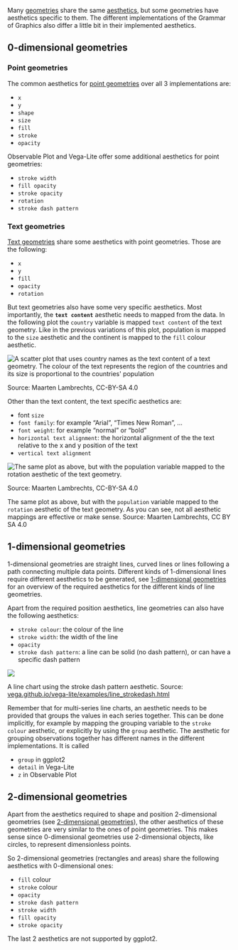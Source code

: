 Many <span class='internal-link'>[geometries](gog-building-blocks-geometric-objects)</span> share the same <span class='internal-link'>[aesthetics](gog-building-blocks-aesthetics)</span>, but some geometries have aesthetics specific to them. The different implementations of the Grammar of Graphics also differ a little bit in their implemented aesthetics.

## 0-dimensional geometries

### Point geometries

The common aesthetics for <span class='internal-link'>[point geometries](point-geometries)</span> over all 3 implementations are:

- `x`
- `y`
- `shape`
- `size`
- `fill`
- `stroke`
- `opacity`

Observable Plot and Vega-Lite offer some additional aesthetics for point geometries:

- `stroke width`
- `fill opacity`
- `stroke opacity`
- `rotation`
- `stroke dash pattern`

### Text geometries

<span class='internal-link'><a href='text-geometries'>Text geometries</a></span> share some aesthetics with point geometries. Those are the following:

- `x`
- `y`
- `fill`
- `opacity`
- `rotation`

But text geometries also have some very specific aesthetics. Most importantly, the **`text content`** aesthetic needs to mapped from the data. In the following plot the `country` variable is mapped `text content` of the text geometry. Like in the previous variations of this plot, population is mapped to the `size` aesthetic and the continent is mapped to the `fill` colour aesthetic.

![A scatter plot that uses country names as the text content of a text geometry. The colour of the text represents the region of the countries and its size is proportional to the countries' population](Aesthetics%20in%20detail%208b116c4f111e4dfc916bb4ebbd00f00e/gapminder_text_colours.png)

Source: Maarten Lambrechts, CC-BY-SA 4.0

Other than the text content, the text specific aesthetics are:

- font `size`
- `font family`: for example “Arial”, “Times New Roman”, …
- `font weight`: for example “normal” or “bold”
- `horizontal text alignment`: the horizontal alignment of the the text relative to the x and y position of the text
- `vertical text alignment`

![The same plot as above, but with the `population` variable mapped to the `rotation` aesthetic of the text geometry.](Aesthetics%20in%20detail%208b116c4f111e4dfc916bb4ebbd00f00e/gapminder_rotation.png)

Source: Maarten Lambrechts, CC-BY-SA 4.0

The same plot as above, but with the `population` variable mapped to the `rotation` aesthetic of the text geometry. As you can see, not all aesthetic mappings are effective or make sense. Source: Maarten Lambrechts, CC BY SA 4.0

## 1-dimensional geometries

1-dimensional geometries are straight lines, curved lines or lines following a path connecting multiple data points. Different kinds of 1-dimensional lines require different aesthetics to be generated, see <span class='internal-link'><a href='1-dimensional-geometries'>1-dimensional geometries</a></span> for an overview of the required aesthetics for the different kinds of line geometries.

Apart from the required position aesthetics, line geometries can also have the following aesthetics:

- `stroke colour`: the colour of the line
- `stroke width`: the width of the line
- `opacity`
- `stroke dash pattern`: a line can be solid (no dash pattern), or can have a specific dash pattern

![ ](Aesthetics%20in%20detail%208b116c4f111e4dfc916bb4ebbd00f00e/vega-lite-stroke-dash.png)

A line chart using the stroke dash pattern aesthetic. Source: [vega.github.io/vega-lite/examples/line_strokedash.html](https://vega.github.io/vega-lite/examples/line_strokedash.html)

Remember that for multi-series line charts, an aesthetic needs to be provided that groups the values in each series together. This can be done implicitly, for example by mapping the grouping variable to the `stroke colour` aesthetic, or explicitly by using the `group` aesthetic. The aesthetic for grouping observations together has different names in the different implementations. It is called

- `group` in ggplot2
- `detail` in Vega-Lite
- `z` in Observable Plot

## 2-dimensional geometries

Apart from the aesthetics required to shape and position 2-dimensional geometries (see <span class='internal-link'><a href='2-dimensional-geometries'>2-dimensional geometries</a></span>), the other aesthetics of these geometries are very similar to the ones of point geometries. This makes sense since 0-dimensional geometries use 2-dimensional objects, like circles, to represent dimensionless points.

So 2-dimensional geometries (rectangles and areas) share the following aesthetics with 0-dimensional ones:

- `fill` colour
- `stroke` colour
- `opacity`
- `stroke dash pattern`
- `stroke width`
- `fill opacity`
- `stroke opacity`

The last 2 aesthetics are not supported by ggplot2.